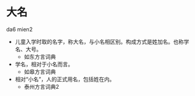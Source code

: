 # 大名
da6 mien2
+ 儿童入学时取的名字，称大名，与小名相区别。构成方式是姓加名。也称学名、大号。
  * 如东方言词典
+ 学名，相对于小名而言。
  * 如皋方言词典
+ 相对“小名”，人的正式用名，包括姓在内。
  * 泰州方言词典2
